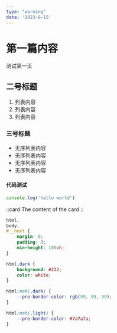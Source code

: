 ```yaml
---
type: "warning"
data: '2023-6-15'
---
```


# 第一篇内容 

测试第一页


## 二号标题
1. 列表内容
2. 列表内容
3. 列表内容


### 三号标题
- 无序列表内容
- 无序列表内容
- 无序列表内容
- 无序列表内容


#### 代码测试
```js
console.log('hello world')
```
::card
The content of the card
::


```css
html,
body,
#__nuxt {
    margin: 0;
    padding: 0;
    min-height: 100vh;
}

html.dark {
    background: #222;
    color: white;
}

html:not(.dark) {
    --pre-border-color: rgb(99, 99, 99);
}

html:not(.light) {
    --pre-border-color: #7a7a7a;
}
```